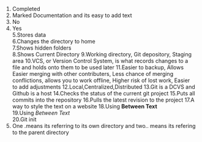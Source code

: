 1. Completed
2. Marked Documentation and its easy to add text
3. No  
4. Yes  
5.Stores data  
6.Changes the directory to home  
7.Shows hidden folders  
8.Shows Current Directory
9.Working directory, Git depository, Staging area
10.VCS, or Version Control System, is what records changes to a file and holds onto them to be used later
11.Easier to backup, Allows Easier merging with other contributers, Less chance of merging conflictions, allows you to work offline, Higher risk of lost work, Easier to add adjustments
12.Local,Centralized,Distributed
13.Git is a DCVS and Github is a host
14.Checks the status of the current git project
15.Puts all commits into the repository
16.Pulls the latest revision to the project
17.A way to style the text on a website
18.Using **Between Text**  
19.Using *Between Text*  
20.Git init
21. One .means its referring to its own directory and two.. means its refering to the parent directory
   
